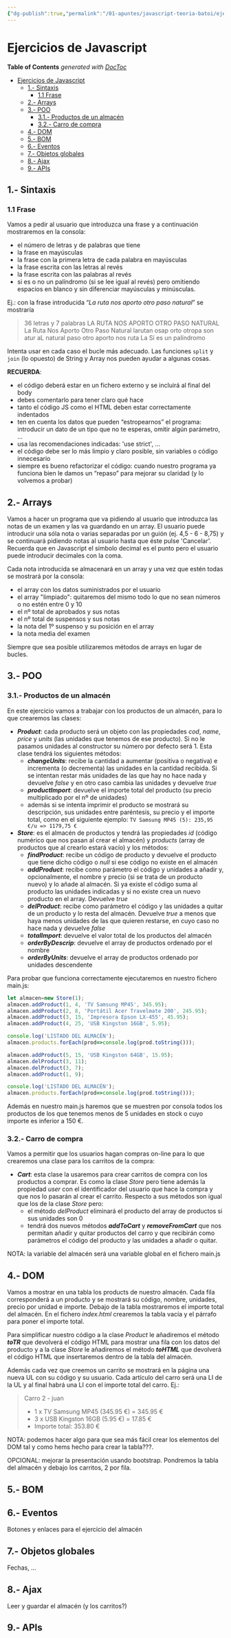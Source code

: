 ```yaml
---
{"dg-publish":true,"permalink":"/01-apuntes/javascript-teoria-batoi/ejercicios/"}
---
```


# Ejercicios de Javascript

<!-- START doctoc generated TOC please keep comment here to allow auto update -->
<!-- DON'T EDIT THIS SECTION, INSTEAD RE-RUN doctoc TO UPDATE -->
**Table of Contents**  *generated with [DocToc](https://github.com/thlorenz/doctoc)*

- [Ejercicios de Javascript](#ejercicios-de-javascript)
  - [1.- Sintaxis](#1--sintaxis)
    - [1.1 Frase](#11-frase)
  - [2.- Arrays](#2--arrays)
  - [3.- POO](#3--poo)
    - [3.1.- Productos de un almacén](#31--productos-de-un-almac%C3%A9n)
    - [3.2.- Carro de compra](#32--carro-de-compra)
  - [4.- DOM](#4--dom)
  - [5.- BOM](#5--bom)
  - [6.- Eventos](#6--eventos)
  - [7.- Objetos globales](#7--objetos-globales)
  - [8.- Ajax](#8--ajax)
  - [9.- APIs](#9--apis)

<!-- END doctoc generated TOC please keep comment here to allow auto update -->

## 1.- Sintaxis
### 1.1 Frase
Vamos a pedir al usuario que introduzca una frase y a continuación mostraremos en la consola:
* el número de letras y de palabras que tiene
* la frase en mayúsculas
* la frase con la primera letra de cada palabra en mayúsculas
* la frase escrita con las letras al revés
* la frase escrita con las palabras al revés
* si es o no un palíndromo (si se lee igual al revés) pero omitiendo espacios en blanco y sin diferenciar mayúsculas y minúsculas. 

Ej.: con la frase introducida “_La ruta nos aporto otro paso natural_” se mostraría
> 36 letras y 7 palabras
> LA RUTA NOS APORTO OTRO PASO NATURAL
> La Ruta Nos Aporto Otro Paso Natural
> larutan osap orto otropa son atur aL
> natural paso otro aporto nos ruta La
> Sí es un palíndromo

Intenta usar en cada caso el bucle más adecuado. Las funciones `split` y `join` (lo opuesto) de String y Array nos pueden ayudar a algunas cosas.

**RECUERDA**:
* el código deberá estar en un fichero externo y se incluirá al final del body
* debes comentarlo para tener claro qué hace
* tanto el código JS como el HTML deben estar correctamente indentados
* ten en cuenta los datos que pueden “estropearnos” el programa: introducir un dato de un tipo que no te esperas, omitir algún parámetro, ...
* usa las recomendaciones indicadas: 'use strict', ...
* el código debe ser lo más limpio y claro posible, sin variables o código innecesario
* siempre es bueno refactorizar el código: cuando nuestro programa ya funciona bien le damos un “repaso” para mejorar su claridad (y lo volvemos a probar)

## 2.- Arrays
Vamos a hacer un programa que va pidiendo al usuario que introduzca las notas de un examen y las va guardando en un array. El usuario puede introducir una sóla nota o varias separadas por un guión (ej. 4,5 - 6 - 8,75) y se continuará pidiendo notas al usuario hasta que éste pulse 'Cancelar'. Recuerda que en Javascript el símbolo decimal es el punto pero el usuario puede introducir decimales con la coma.

Cada nota introducida se almacenará en un array y una vez que estén todas se mostrará por la consola:
* el array con los datos suministrados por el usuario
* el array "limpiado": quitaremos del mismo todo lo que no sean números o no estén entre 0 y 10
* el nº total de aprobados y sus notas
* el nº total de suspensos y sus notas
* la nota del 1º suspenso y su posición en el array
* la nota media del examen

Siempre que sea posible utilizaremos métodos de arrays en lugar de bucles.

## 3.- POO
### 3.1.- Productos de un almacén
En este ejercicio vamos a trabajar con los productos de un almacén, para lo que crearemos las clases:
* **_Product_**: cada producto será un objeto con las propiedades _cod_, _name_, _price_ y _units_ (las unidades que tenemos de ese producto). Si no le pasamos unidades al constructor su número por defecto será 1. Esta clase tendrá los siguientes métodos:
  *  **_changeUnits_**: recibe la cantidad a aumentar (positiva o negativa) e incrementa (o decrementa) las unidades en la cantidad recibida. Si se intentan restar más unidades de las que hay no hace nada y devuelve _false_ y en otro caso cambia las unidades y devuelve _true_
  * **_productImport_**: devuelve el importe total del producto (su precio multiplicado por el nº de unidades)
  * además si se intenta imprimir el producto se mostrará su descripción, sus unidades entre paréntesis, su precio y el importe total, como en el siguiente ejemplo: `TV Samsung MP45 (5): 235,95 €/u => 1179,75 €`
* **_Store_**: es el almacén de productos y tendrá las propiedades _id_ (código numérico que nos pasan al crear el almacén) y _products_ (array de productos que al crearlo estará vacío) y los métodos:
  * **_findProduct_**: recibe un código de producto y devuelve el producto que tiene dicho código o _null_ si ese código no existe en el almacén
  * **_addProduct_**: recibe como parámetro el código y unidades a añadir y, opcionalmente, el nombre y precio (si se trata de un producto nuevo) y lo añade al almacén. Si ya existe el código suma al producto las unidades indicadas y si no existe crea un nuevo producto en el array. Devuelve _true_
  * **_delProduct_**: recibe como parámetro el código y las unidades a quitar de un producto y lo resta del almacén. Devuelve _true_ a menos que haya menos unidades de las que quieren restarse, en cuyo caso no hace nada y devuelve _false_
  * **_totalImport_**: devuelve el valor total de los productos del almacén
  * **_orderByDescrip_**: devuelve el array de productos ordenado por el nombre
  * **_orderByUnits_**: devuelve el array de productos ordenado por unidades descendente

Para probar que funciona correctamente ejecutaremos en nuestro fichero main.js:
```javascript
let almacen=new Store(1);
almacen.addProduct(1, 4, 'TV Samsung MP45', 345.95);
almacen.addProduct(2, 8, 'Portátil Acer Travelmate 200', 245.95);
almacen.addProduct(3, 15, 'Impresora Epson LX-455', 45.95);
almacen.addProduct(4, 25, 'USB Kingston 16GB', 5.95);

console.log('LISTADO DEL ALMACÉN');
almacen.products.forEach(prod=>console.log(prod.toString()));

almacen.addProduct(5, 15, 'USB Kingston 64GB', 15.95);
almacen.delProduct(3, 11);
almacen.delProduct(3, 7);
almacen.addProduct(1, 9);

console.log('LISTADO DEL ALMACÉN');
almacen.products.forEach(prod=>console.log(prod.toString()));
```
Además en nuestro main.js haremos que se muestren por consola todos los productos de los que tenemos menos de 5 unidades en stock o cuyo importe es inferior a 150 €.

### 3.2.- Carro de compra
Vamos a permitir que los usuarios hagan compras on-line para lo que crearemos una clase para los carritos de la compra:
* **_Cart_**: esta clase la usaremos para crear carritos de compra con los productos a comprar. Es como la clase _Store_ pero tiene además la propiedad _user_ con el identificador del usuario que hace la compra y que nos lo pasarán al crear el carrito. Respecto a sus métodos son igual que los de la clase _Store_ pero:
    * el método _delProduct_ eliminará el producto del array de productos si sus unidades son 0
    * tendrá dos nuevos métodos **_addToCart_** y **_removeFromCart_** que nos permitan añadir y quitar productos del carro y que recibirán como parámetros el código del producto y las unidades a añadir o quitar.
    
NOTA: la variable del almacén será una variable global en el fichero main.js

## 4.- DOM
Vamos a mostrar en una tabla los products de nuestro almacén. Cada fila corresponderá a un producto y se mostrará su código, nombre, unidades, precio por unidad e importe. Debajo de la tabla mostraremos el importe total del almacén. En el fichero _index.html_ crearemos la tabla vacía y el párrafo para poner el importe total.

Para simplificar nuestro código a la clase _Product_ le añadiremos el método **_toTR_** que devolverá el código HTML para mostrar una fila con los datos del producto y a la clase _Store_ le añadiremos el método **_toHTML_** que devolverá el código HTML que insertaremos dentro de la tabla del almacén. 

Además cada vez que creemos un carrito se mostrará en la página una nueva UL con su código y su usuario. Cada artículo del carro será una LI de la UL y al final habrá una LI con el importe total del carro. Ej.:
> Carro 2 - juan
> * 1 x TV Samsung MP45 (345.95 €) = 345.95 €
> * 3 x USB Kingston 16GB (5.95 €) = 17.85 €
> * Importe total: 353.80 €

NOTA: podemos hacer algo para que sea más fácil crear los elementos del DOM tal y como hems hecho para crear la tabla???.

OPCIONAL: mejorar la presentación usando bootstrap. Pondremos la tabla del almacén y debajo los carritos, 2 por fila.

## 5.- BOM

## 6.- Eventos
Botones y enlaces para el ejercicio del almacén

## 7.- Objetos globales
Fechas, ...

## 8.- Ajax
Leer y guardar el almacén (y los carritos?)

## 9.- APIs

